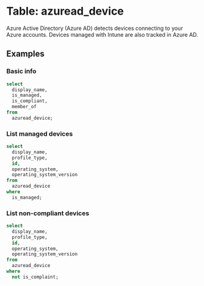 # Table: azuread_device

Azure Active Directory (Azure AD) detects devices connecting to your Azure accounts. Devices managed with Intune are also tracked in Azure AD.

## Examples

### Basic info

```sql
select
  display_name,
  is_managed,
  is_compliant,
  member_of
from
  azuread_device;
```

### List managed devices

```sql
select
  display_name,
  profile_type,
  id,
  operating_system,
  operating_system_version
from
  azuread_device
where
  is_managed;
```

### List non-compliant devices

```sql
select
  display_name,
  profile_type,
  id,
  operating_system,
  operating_system_version
from
  azuread_device
where
  not is_complaint;
```
